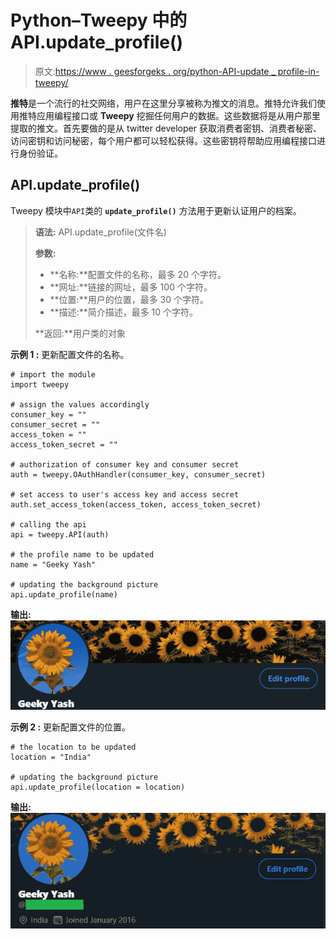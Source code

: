 # Python–Tweepy 中的 API.update_profile()

> 原文:[https://www . geesforgeks . org/python-API-update _ profile-in-tweepy/](https://www.geeksforgeeks.org/python-api-update_profile-in-tweepy/)

**推特**是一个流行的社交网络，用户在这里分享被称为推文的消息。推特允许我们使用推特应用编程接口或 **Tweepy** 挖掘任何用户的数据。这些数据将是从用户那里提取的推文。首先要做的是从 twitter developer 获取消费者密钥、消费者秘密、访问密钥和访问秘密，每个用户都可以轻松获得。这些密钥将帮助应用编程接口进行身份验证。

## API.update_profile()

Tweepy 模块中`API`类的 **`update_profile()`** 方法用于更新认证用户的档案。

> **语法:** API.update_profile(文件名)
> 
> **参数:**
> 
> *   **名称:**配置文件的名称，最多 20 个字符。
> *   **网址:**链接的网址，最多 100 个字符。
> *   **位置:**用户的位置，最多 30 个字符。
> *   **描述:**简介描述，最多 10 个字符。
> 
> **返回:**用户类的对象

**示例 1 :** 更新配置文件的名称。

```
# import the module
import tweepy

# assign the values accordingly
consumer_key = ""
consumer_secret = ""
access_token = ""
access_token_secret = ""

# authorization of consumer key and consumer secret
auth = tweepy.OAuthHandler(consumer_key, consumer_secret)

# set access to user's access key and access secret 
auth.set_access_token(access_token, access_token_secret)

# calling the api 
api = tweepy.API(auth)

# the profile name to be updated
name = "Geeky Yash"

# updating the background picture
api.update_profile(name)
```

**输出:**
![](img/8cf0aa73b473968e3f6cb383c795c846.png)

**示例 2 :** 更新配置文件的位置。

```
# the location to be updated
location = "India"

# updating the background picture
api.update_profile(location = location)
```

**输出:**
![](img/5d927e07dd731fb83e8287f26b419057.png)
